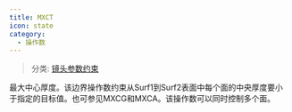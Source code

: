 ```yaml
---
title: MXCT
icon: state
category:
  - 操作数
---
```


> 分类: [镜头参数约束](/hb/operands/130/871/  "Zemax 操作数 镜头参数约束")

最大中心厚度。该边界操作数约束从Surf1到Surf2表面中每个面的中央厚度要小于指定的目标值。也可参见MXCG和MXCA。该操作数可以同时控制多个面。